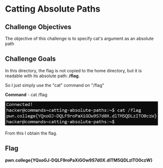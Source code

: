 # Catting Absolute Paths

## Challenge Objectives

The objective of this challenge is to specify cat's argument as an absolute path

## Challenge Goals

In this directory, the flag is not copied to the home directory, but it is readable with its absolute path: **/flag**.

So I just simply use the "cat" command on "/flag"

**Command** - cat /flag

![Error in loading image](image-1.png)

From this I obtain the flag.

## Flag
**pwn.college{YQxoGJ-DQLF9roPaXiGOw9S7d0X.dlTM5QDLzITO0czW}**



